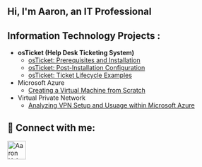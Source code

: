 ## Hi, I'm Aaron, an IT Professional 

<h2> Information Technology Projects :</h2> 
<div style="clear: both;"></div>

- <b>osTicket (Help Desk Ticketing System)</b>
  - [osTicket: Prerequisites and Installation](https://github.com/ahaborte918/osticket-prereqs)
  - [osTicket: Post-Installation Configuration](https://github.com/haborte918/post-installation-config)
  - [osTicket: Ticket Lifecycle Examples](https://github.com/ahaborte918/ticket-lifecycle)
- Microsoft Azure
  - [Creating a Virtual Machine from Scratch](https://github.com/ahaborte918/Virtual-Machine)
- Virtual Private Network
  - [Analyzing VPN Setup and Usuage within Microsoft Azure](https://github.com/ahaborte918/VPN)
 

<h2> 🤳 Connect with me:</h2>
<a href="https://www.linkedin.com/in/aaronhaborte/" target="_blank">
  <img align="left" alt="Aaron Haborte | LinkedIn" width="42px" src="https://cdn.jsdelivr.net/npm/simple-icons@v3/icons/linkedin.svg" />
</a>
